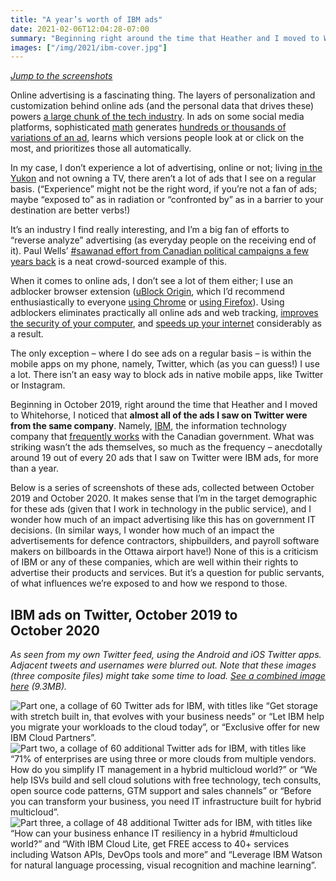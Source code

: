 ```yaml
---
title: "A year’s worth of IBM ads"
date: 2021-02-06T12:04:28-07:00
summary: "Beginning right around the time that Heather and I moved to Whitehorse, I noticed that almost all of the ads I saw on Twitter were from the same company. Anecdotally around 19 out of every 20 ads that I saw on Twitter were IBM ads, for more than a year. Below is a series of screenshots of these ads, collected between October 2019 and October 2020."
images: ["/img/2021/ibm-cover.jpg"]
---
```


_[Jump to the screenshots](#ibm-ads-on-twitter-october-2019-to-october-2020)_

Online advertising is a fascinating thing. The layers of personalization and customization behind online ads (and the personal data that drives these) powers [a large chunk of the tech industry](https://www.nytimes.com/2021/01/28/technology/facebook-apple-app-store.html). In ads on some social media platforms, sophisticated [math](/2020/10/19/interfaces-data-and-math/#math) generates [hundreds or thousands of variations of an ad](https://www.theatlantic.com/technology/archive/2020/04/how-facebooks-ad-technology-helps-trump-win/606403/), learns which versions people look at or click on the most, and prioritizes those all automatically. 

In my case, I don’t experience a lot of advertising, online or not; living [in the Yukon](/2019/12/17/moving-to-the-yukon/) and not owning a TV, there aren’t a lot of ads that I see on a regular basis. (“Experience” might not be the right word, if you’re not a fan of ads; maybe “exposed to” as in radiation or “confronted by” as in a barrier to your destination are better verbs!) 

It’s an industry I find really interesting, and I’m a big fan of efforts to “reverse analyze” advertising (as everyday people on the receiving end of it). Paul Wells’ [#sawanad effort from Canadian political campaigns a few years back](https://www.macleans.ca/politics/ottawa/trudeau-conservatives-paid-and-earned-media/) is a neat crowd-sourced example of this.

When it comes to online ads, I don’t see a lot of them either; I use an adblocker browser extension ([uBlock Origin](https://en.wikipedia.org/wiki/UBlock_Origin), which I’d recommend enthusiastically to everyone [using Chrome](https://chrome.google.com/webstore/detail/ublock-origin/cjpalhdlnbpafiamejdnhcphjbkeiagm?hl=en) or [using Firefox](https://addons.mozilla.org/en-CA/firefox/addon/ublock-origin/)). Using adblockers eliminates practically all online ads and web tracking, [improves the security of your computer](https://www.technologyreview.com/2016/03/16/108871/are-ad-blockers-needed-to-stay-safe-online/), and [speeds up your internet](https://www.raymond.cc/blog/10-ad-blocking-extensions-tested-for-best-performance/view-all/) considerably as a result.

The only exception – where I do see ads on a regular basis – is within the mobile apps on my phone, namely, Twitter, which (as you can guess!) I use a lot. There isn’t an easy way to block ads in native mobile apps, like Twitter or Instagram.

Beginning in October 2019, right around the time that Heather and I moved to Whitehorse, I noticed that **almost all of the ads I saw on Twitter were from the same company**. Namely, [IBM](https://www.ibm.com/ca-en), the information technology company that [frequently works](https://goc-spending.github.io/analysis/#aggregate-data-by-company) with the Canadian government. What was striking wasn’t the ads themselves, so much as the frequency – anecdotally around 19 out of every 20 ads that I saw on Twitter were IBM ads, for more than a year.

Below is a series of screenshots of these ads, collected between October 2019 and October 2020. It makes sense that I’m in the target demographic for these ads (given that I work in technology in the public service), and I wonder how much of an impact advertising like this has on government IT decisions. (In similar ways, I wonder how much of an impact the advertisements for defence contractors, shipbuilders, and payroll software makers on billboards in the Ottawa airport have!) None of this is a criticism of IBM or any of these companies, which are well within their rights to advertise their products and services. But it’s a question for public servants, of what influences we’re exposed to and how we respond to those. 

## IBM ads on Twitter, October 2019 to October 2020

_As seen from my own Twitter feed, using the Android and iOS Twitter apps. Adjacent tweets and usernames were blurred out. Note that these images (three composite files) might take some time to load. [See a combined image here](https://sboots.ca/img/2021/ibm-combined.jpg) (9.3MB)._

<div class="image-series">
  <img src="/img/2021/ibm-a.jpg" class="img-fluid" alt="Part one, a collage of 60 Twitter ads for IBM, with titles like “Get storage with stretch built in, that evolves with your business needs” or “Let IBM help you migrate your workloads to the cloud today”, or “Exclusive offer for new IBM Cloud Partners”.">
  <img src="/img/2021/ibm-b.jpg" class="img-fluid" alt="Part two, a collage of 60 additional Twitter ads for IBM, with titles like “71% of enterprises are using three or more clouds from multiple vendors. How do you simplify IT management in a hybrid multicloud world?” or “We help ISVs build and sell cloud solutions with free technology, tech consults, open source code patterns, GTM support and sales channels” or “Before you can transform your business, you need IT infrastructure built for hybrid multicloud”.">
  <img src="/img/2021/ibm-b.jpg" class="img-fluid" alt="Part three, a collage of 48 additional Twitter ads for IBM, with titles like “How can your business enhance IT resiliency in a hybrid #multicloud world?” and “With IBM Cloud Lite, get FREE access to 40+ services including Watson APIs, DevOps tools and more” and “Leverage IBM Watson for natural language processing, visual recognition and machine learning”.">
</div>